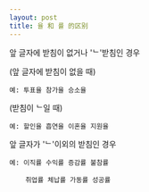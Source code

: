 ```yaml
---
layout: post
title: 율 和 률 的区别
---
```


앞 글자에 받침이 없거나 'ᄂ'받침인 경우

(앞 글자에 받침이 없을 때)

    예: 투표율 참가율 승소율

(받침이 ᄂ일 때)

    예: 할인율 흡연율 이혼율 지원율

앞 글자가 'ᄂ'이외의 받침인 경우

    예: 이직률 수익률 증감률 불참률

        취업률 체납률 가동률 성공률
